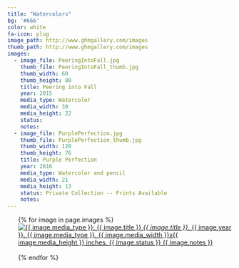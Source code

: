 ```yaml
---
title: "Watercolors"
bg: '#666'
color: white
fa-icon: plug
image_path: http://www.ghmgallery.com/images
thumb_path: http://www.ghmgallery.com/images
images:
  - image_file: PeeringIntoFall.jpg	
    thumb_file: PeeringIntoFall_thumb.jpg
    thumb_width: 60
    thumb_height: 80
    title: Peering into Fall
    year: 2015
    media_type: Watercolor
    media_width: 30
    media_height: 22
    status: 
    notes:
  - image_file: PurplePerfection.jpg
    thumb_file: PurplePerfection_thumb.jpg
    thumb_width: 120
    thumb_height: 76
    title: Purple Perfection
    year: 2016
    media_type: Watercolor and pencil
    media_width: 21
    media_height: 13
    status: Private Collection -- Prints Available
    notes:
---
```

<a name="watercolors"></a>
<!-- {% if image.thumb_height %}height="80"{% endif %}" -->
<ul class="photo-gallery">
  {% for image in page.images %}
    <a target="_blank" href="{{ page.image_path }}/{{ image.image_file }}">
    <img src="{{ page.thumb_path }}/{{ image.thumb_file }}"
      {% if image.thumb_width %}width="{{ image.thumb_width }}"{% endif %}
      {% if image.thumb_height %}height="{{ image.thumb_height }}"{% endif %}
    alt='{{ image.media_type }}: {{ image.title }}'> 
    <em>{{ image.title }}</em>. {{ image.year }}. {{ image.media_type }}. {{ image.media_width }}x{{ image.media_height }} inches. {{ image.status }} {{ image.notes }}</a><br /><br />
  {% endfor %}
</ul>
